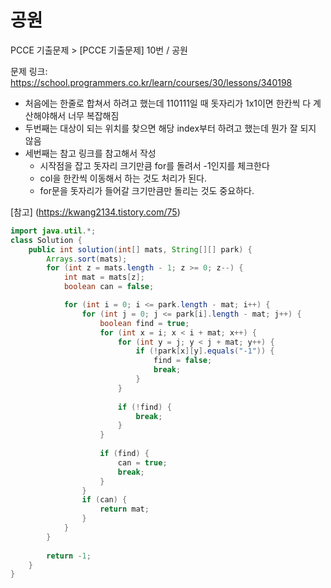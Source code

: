 # 공원

PCCE 기출문제 > [PCCE 기출문제] 10번 / 공원


문제 링크: https://school.programmers.co.kr/learn/courses/30/lessons/340198

- 처음에는 한줄로 합쳐서 하려고 했는데 110111일 때 돗자리가 1x1이면 한칸씩 다 계산해야해서 너무 복잡해짐
- 두번째는 대상이 되는 위치를 찾으면 해당 index부터 하려고 했는데 뭔가 잘 되지 않음
- 세번째는 참고 링크를 참고해서 작성
  - 시작점을 잡고 돗자리 크기만큼 for를 돌려서 -1인지를 체크한다
  - col을 한칸씩 이동해서 하는 것도 처리가 된다.
  - for문을 돗자리가 들어갈 크기만큼만 돌리는 것도 중요하다.

[참고] (https://kwang2134.tistory.com/75)

```java
import java.util.*;
class Solution {
    public int solution(int[] mats, String[][] park) {
        Arrays.sort(mats);
        for (int z = mats.length - 1; z >= 0; z--) {
            int mat = mats[z];
            boolean can = false;

            for (int i = 0; i <= park.length - mat; i++) {
                for (int j = 0; j <= park[i].length - mat; j++) {
                    boolean find = true;
                    for (int x = i; x < i + mat; x++) {
                        for (int y = j; y < j + mat; y++) {
                            if (!park[x][y].equals("-1")) {
                                find = false;
                                break;
                            }
                        }
                        
                        if (!find) {
                            break;
                        }
                    }
                    
                    if (find) {
                        can = true;
                        break;
                    }
                }
                if (can) {
                    return mat;
                }
            }
        }
        
        return -1;
    }
}
```